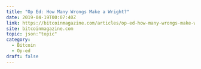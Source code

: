 ```yaml
---
title: "Op Ed: How Many Wrongs Make a Wright?"
date: 2019-04-19T00:07:40Z
link: https://bitcoinmagazine.com/articles/op-ed-how-many-wrongs-make-wright/?utm_medium=RSS&utm_source=hune
site: bitcoinmagazine.com
topic: json:"topic"
category:
  - Bitcoin
  - Op-ed
draft: false
---
```

